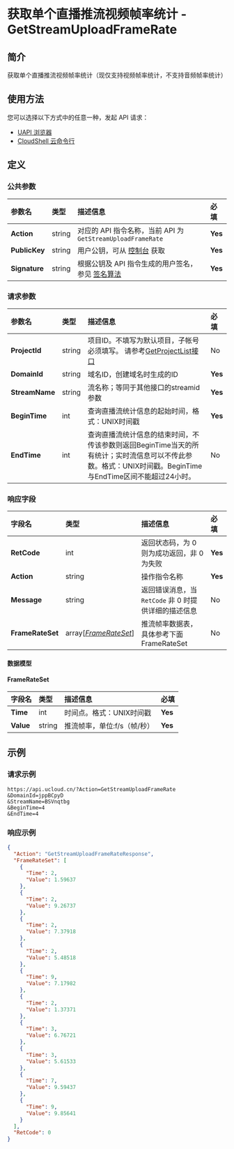 # 获取单个直播推流视频帧率统计 - GetStreamUploadFrameRate

## 简介

获取单个直播推流视频帧率统计（现仅支持视频帧率统计，不支持音频帧率统计）






## 使用方法

您可以选择以下方式中的任意一种，发起 API 请求：
- [UAPI 浏览器](https://console.ucloud.cn/uapi/detail?id=GetStreamUploadFrameRate)
- [CloudShell 云命令行](https://shell.ucloud.cn/)


## 定义

### 公共参数

| 参数名 | 类型 | 描述信息 | 必填 |
|:---|:---|:---|:---|
| **Action**     | string  | 对应的 API 指令名称，当前 API 为 `GetStreamUploadFrameRate`                        | **Yes** |
| **PublicKey**  | string  | 用户公钥，可从 [控制台](https://console.ucloud.cn/uapi/apikey) 获取                                             | **Yes** |
| **Signature**  | string  | 根据公钥及 API 指令生成的用户签名，参见 [签名算法](api/summary/signature.md)  | **Yes** |

### 请求参数

| 参数名 | 类型 | 描述信息 | 必填 |
|:---|:---|:---|:---|
| **ProjectId** | string | 项目ID。不填写为默认项目，子帐号必须填写。 请参考[GetProjectList接口](https://docs.ucloud.cn/api/summary/get_project_list) |No|
| **DomainId** | string | 域名ID，创建域名时生成的ID |**Yes**|
| **StreamName** | string | 流名称；等同于其他接口的streamid参数 |**Yes**|
| **BeginTime** | int | 查询直播流统计信息的起始时间，格式：UNIX时间戳 |**Yes**|
| **EndTime** | int | 查询直播流统计信息的结束时间，不传该参数则返回BeginTime当天的所有统计；实时流信息可以不传此参数。格式：UNIX时间戳。BeginTime与EndTime区间不能超过24小时。 |No|

### 响应字段

| 字段名 | 类型 | 描述信息 | 必填 |
|:---|:---|:---|:---|
| **RetCode** | int | 返回状态码，为 0 则为成功返回，非 0 为失败 |**Yes**|
| **Action** | string | 操作指令名称 |**Yes**|
| **Message** | string | 返回错误消息，当 `RetCode` 非 0 时提供详细的描述信息 |No|
| **FrameRateSet** | array[[*FrameRateSet*](#FrameRateSet)] | 推流帧率数据表，具体参考下面FrameRateSet |No|

#### 数据模型


#### FrameRateSet

| 字段名 | 类型 | 描述信息 | 必填 |
|:---|:---|:---|:---|
| **Time** | int | 时间点。格式：UNIX时间戳 |**Yes**|
| **Value** | string | 推流帧率，单位:f/s（帧/秒） |**Yes**|

## 示例

### 请求示例
    
```
https://api.ucloud.cn/?Action=GetStreamUploadFrameRate
&DomainId=jppBCpyD
&StreamName=BSVnqtbg
&BeginTime=4
&EndTime=4
```

### 响应示例
    
```json
{
  "Action": "GetStreamUploadFrameRateResponse",
  "FrameRateSet": [
    {
      "Time": 2,
      "Value": 1.59637
    },
    {
      "Time": 2,
      "Value": 9.26737
    },
    {
      "Time": 2,
      "Value": 7.37918
    },
    {
      "Time": 2,
      "Value": 5.48518
    },
    {
      "Time": 9,
      "Value": 7.17982
    },
    {
      "Time": 2,
      "Value": 1.37371
    },
    {
      "Time": 3,
      "Value": 6.76721
    },
    {
      "Time": 3,
      "Value": 5.61533
    },
    {
      "Time": 7,
      "Value": 9.59437
    },
    {
      "Time": 9,
      "Value": 9.85641
    }
  ],
  "RetCode": 0
}
```





